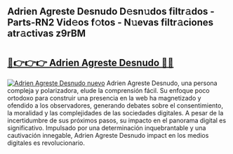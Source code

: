 ## Adrien Agreste Desnudo D𝚎sn𝚞dos filtr𝚊dos - Parts-RN2 Vid𝚎os f𝚘tos - N𝚞evas filtr𝚊ciones atr𝚊ctivas z9rBM

# <h2><a href="http://mb56r0.tromn.icu/?c=Adrien+Agreste+Desnudo">🔗👉👉👉 Adrien Agreste Desnudo 🔗🔗</a></h2>

[![Adrien Agreste Desnudo nuevo](https://i.imgur.com/pEAQMta.gif)](http://mb56r0.tromn.icu/?c=Adrien+Agreste+Desnudo)
Adrien Agreste Desnudo, una persona compleja y polarizadora, elude la comprensión fácil. Su enfoque poco ortodoxo para construir una presencia en la web ha magnetizado y ofendido a los observadores, generando debates sobre el consentimiento, la moralidad y las complejidades de las sociedades digitales. A pesar de la incertidumbre de sus próximos pasos, su impacto en el panorama digital es significativo. Impulsado por una determinación inquebrantable y una cautivación innegable, Adrien Agreste Desnudo impact en los medios digitales es revolucionario.
